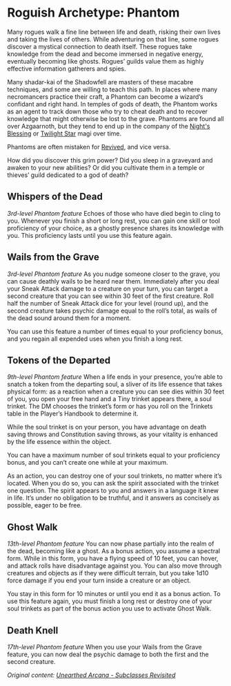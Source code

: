 # Roguish Archetype: Phantom
Many rogues walk a fine line between life and death, risking their own lives and taking the lives of others. While adventuring on that line, some rogues discover a mystical connection to death itself. These rogues take knowledge from the dead and become immersed in negative energy, eventually becoming like ghosts. Rogues’ guilds value them as highly effective information gatherers and spies.

Many shadar-kai of the Shadowfell are masters of these macabre techniques, and some are willing to teach this path. In places where many necromancers practice their craft, a Phantom can become a wizard’s confidant and right hand. In temples of gods of death, the Phantom works as an agent to track down those who try to cheat death and to recover knowledge that might otherwise be lost to the grave. Phantoms are found all over Azgaarnoth, but they tend to end up in the company of the [Night's Blessing](/Organizations/MageSchools/NightsBlessing.md) or [Twilight Star](/Organizations/MageSchools/TwilightStar.md) magi over time.

Phantoms are often mistaken for [Revived](Revived.md), and vice versa.

How did you discover this grim power? Did you sleep in a graveyard and awaken to your new abilities? Or did you cultivate them in a temple or thieves’ guild dedicated to a god of death?

## Whispers of the Dead
*3rd-level Phantom feature*
Echoes of those who have died begin to cling to you. Whenever you finish a short or long rest, you can gain one skill or tool proficiency of your choice, as a ghostly presence shares its knowledge with you. This proficiency lasts until you use this feature again.

## Wails from the Grave
*3rd-level Phantom feature*
As you nudge someone closer to the grave, you can cause deathly wails to be heard near them. Immediately after you deal your Sneak Attack damage to a creature on your turn, you can target a second creature that you can see within 30 feet of the first creature. Roll half the number of Sneak Attack dice for your level (round up), and the second creature takes psychic damage equal to the roll’s total, as wails of the dead sound around them for a moment.

You can use this feature a number of times equal to your proficiency bonus, and you regain all expended uses when you finish a long rest.

## Tokens of the Departed
*9th-level Phantom feature*
When a life ends in your presence, you’re able to snatch a token from the departing soul, a sliver of its life essence that takes physical form: as a reaction when a creature you can see dies within 30 feet of you, you open your free hand and a Tiny trinket appears there, a soul trinket. The DM chooses the trinket’s form or has you roll on the Trinkets table in the Player’s Handbook to determine it.

While the soul trinket is on your person, you have advantage on death saving throws and Constitution saving throws, as your vitality is enhanced by the life essence within the object.

You can have a maximum number of soul trinkets equal to your proficiency bonus, and you can’t create one while at your maximum.

As an action, you can destroy one of your soul trinkets, no matter where it’s located. When you do so, you can ask the spirit associated with the trinket one question. The spirit appears to you and answers in a language it knew in life. It’s under no obligation to be truthful, and it answers as concisely as possible, eager to be free.

## Ghost Walk
*13th-level Phantom feature*
You can now phase partially into the realm of the dead, becoming like a ghost. As a bonus action, you assume a spectral form. While in this form, you have a flying speed of 10 feet, you can hover, and attack rolls have disadvantage against you. You can also move through creatures and objects as if they were difficult terrain, but you take 1d10 force damage if you end your turn inside a creature or an object.

You stay in this form for 10 minutes or until you end it as a bonus action. To use this feature again, you must finish a long rest or destroy one of your soul trinkets as part of the bonus action you use to activate Ghost Walk.

## Death Knell
*17th-level Phantom feature*
When you use your Wails from the Grave feature, you can now deal the psychic damage to both the first and the second creature.

*Original content: [Unearthed Arcana - Subclasses Revisited](https://dnd.wizards.com/articles/unearthed-arcana/subclasses-revisited)*